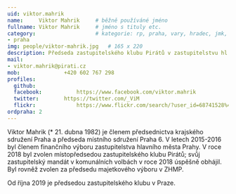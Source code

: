 ```yaml
---
uid: viktor.mahrik
name:     Viktor Mahrik  	# běžně používáné jméno
fullname: Viktor Mahrik  	# jméno s tituly etc.
category:                 	# kategorie: rp, praha, vary, hradec, jmk, senat
- praha
img: people/viktor-mahrik.jpg   # 165 x 220
description: Předseda zastupitelského klubu Pirátů v zastupitelstvu hl. m. Prahy, zastupitel městské části Praha 6             	# kratký popis, max 160 znaků
mail:
- viktor.mahrik@pirati.cz
mob:			  +420 602 767 298
profiles:
  github:                 
  facebook: 		  https://www.facebook.com/viktor.mahrik
  twitter: 		  https://twitter.com/_ViM
  flickr:     		  https://www.flickr.com/search/?user_id=68741528%40N03&sort=date-taken-desc&text=viktor%20mahrik&view_all=1
ordpraha: 2
---
```


Viktor Mahrik (* 21. dubna 1982) je členem předsednictva krajského sdružení Praha a předseda místního sdružení Praha 6. V letech 2015-2016 byl členem finančního výboru zastupitelstva hlavního města Prahy. V roce 2018 byl zvolen místopředsedou zastupitelského klubu Pirátů; svůj zastupitelský mandát v komunálních volbách v roce 2018 úspěšně obhájil. Byl rovněž zvolen za předsedu majetkového výboru v ZHMP. 

Od října 2019 je předsedou zastupitelského klubu v Praze.
